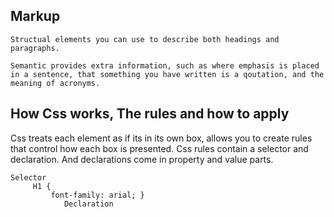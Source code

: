 ## Markup
```
Structual elements you can use to describe both headings and paragraphs.

Semantic provides extra information, such as where emphasis is placed in a sentence, that something you have written is a qoutation, and the meaning of acronyms.
```

## How Css works, The rules and how to apply

Css treats each element as if its in its own box, allows you to create rules that control how each box is presented. Css rules contain a selector and declaration.
And declarations come in property and value parts.
```
Selector
     H1 {
         font-family: arial; }
            Declaration
```

##
